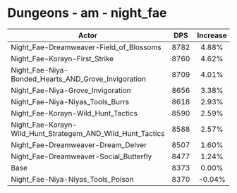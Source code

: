 # Dungeons - am - night_fae
| Actor | DPS | Increase |
|---|:---:|:---:|
|Night_Fae-Dreamweaver-Field_of_Blossoms|8782|4.88%|
|Night_Fae-Korayn-First_Strike|8760|4.62%|
|Night_Fae-Niya-Bonded_Hearts_AND_Grove_Invigoration|8709|4.01%|
|Night_Fae-Niya-Grove_Invigoration|8656|3.38%|
|Night_Fae-Niya-Niyas_Tools_Burrs|8618|2.93%|
|Night_Fae-Korayn-Wild_Hunt_Tactics|8590|2.59%|
|Night_Fae-Korayn-Wild_Hunt_Strategem_AND_Wild_Hunt_Tactics|8588|2.57%|
|Night_Fae-Dreamweaver-Dream_Delver|8507|1.60%|
|Night_Fae-Dreamweaver-Social_Butterfly|8477|1.24%|
|Base|8373|0.00%|
|Night_Fae-Niya-Niyas_Tools_Poison|8370|-0.04%|
